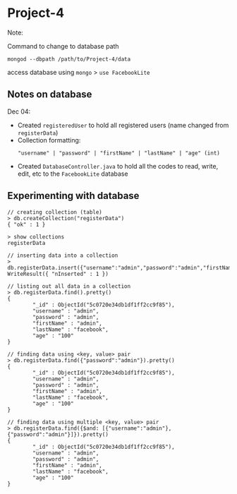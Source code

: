 # Project-4

Note:

Command to change to database path
```
mongod --dbpath /path/to/Project-4/data
```

access database using `mongo` > `use FacebookLite`

## Notes on database

Dec 04: 
 - Created `registeredUser` to hold all registered users (name changed from `registerData`)
 - Collection formatting:
   ```
   "username" | "password" | "firstName" | "lastName" | "age" (int) 
   ```
 - Created `DatabaseController.java` to hold all the codes to read, write, edit, etc to the `FacebookLite` database

## Experimenting with database 
```
// creating collection (table)
> db.createCollection("registerData")
{ "ok" : 1 }

> show collections
registerData

// inserting data into a collection
> db.registerData.insert({"username":"admin","password":"admin","firstName":"admin","lastName":"facebook","age":"100"})
WriteResult({ "nInserted" : 1 })

// listing out all data in a collection
> db.registerData.find().pretty()
{
        "_id" : ObjectId("5c0720e34db1df1ff2cc9f85"),
        "username" : "admin",
        "password" : "admin",
        "firstName" : "admin",
        "lastName" : "facebook",
        "age" : "100"
}

// finding data using <key, value> pair
> db.registerData.find({"password":"admin"}).pretty()
{
        "_id" : ObjectId("5c0720e34db1df1ff2cc9f85"),
        "username" : "admin",
        "password" : "admin",
        "firstName" : "admin",
        "lastName" : "facebook",
        "age" : "100"
}

// finding data using multiple <key, value> pair
> db.registerData.find({$and: [{"username":"admin"}, {"password":"admin"}]}).pretty()
{
        "_id" : ObjectId("5c0720e34db1df1ff2cc9f85"),
        "username" : "admin",
        "password" : "admin",
        "firstName" : "admin",
        "lastName" : "facebook",
        "age" : "100"
}
```